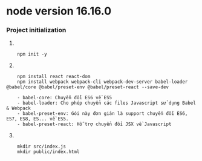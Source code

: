 # node version 16.16.0

### Project initialization

1. 
```
    npm init -y
```

2. 
```
    npm install react react-dom
    npm install webpack webpack-cli webpack-dev-server babel-loader @babel/core @babel/preset-env @babel/preset-react --save-dev
```

```
    - babel-core: Chuyển đổi ES6 về ES5
    - babel-loader: Cho phép chuyển các files Javascript sử dụng Babel & Webpack
    - babel-preset-env: Gói này đơn giản là support chuyển đổi ES6, ES7, ES8, ES... về ES5.
    - babel-preset-react: Hỗ trợ chuyển đổi JSX về Javascript
```

3. 
```
    mkdir src/index.js
    mkdir public/index.html
```